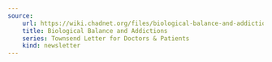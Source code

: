 ```yaml
---
source:
    url: https://wiki.chadnet.org/files/biological-balance-and-addictions.pdf
    title: Biological Balance and Addictions
    series: Townsend Letter for Doctors & Patients
    kind: newsletter
---
```

